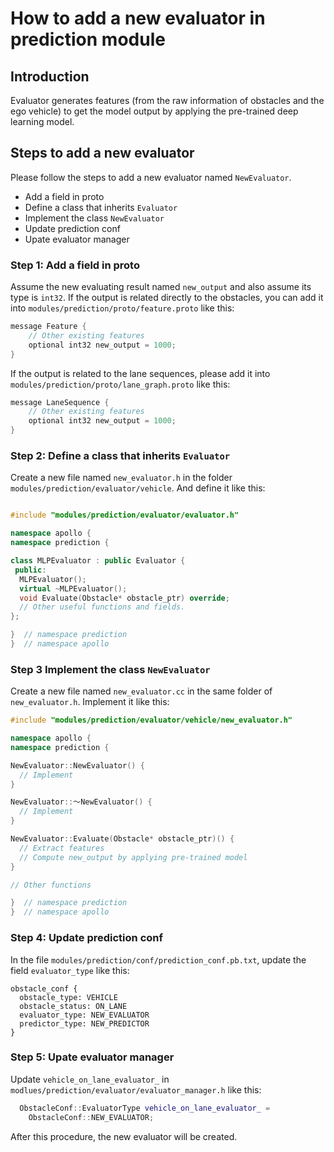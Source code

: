 # How to add a new evaluator in prediction module

## Introduction
Evaluator generates features (from the raw information of obstacles and the ego vehicle) to get the model output by applying the pre-trained deep learning model.

## Steps to add a new evaluator
Please follow the steps to add a new evaluator named `NewEvaluator`.
* Add a field in proto
* Define a class that inherits `Evaluator`
* Implement the class `NewEvaluator`
* Update prediction conf
* Upate evaluator manager

### Step 1: Add a field in proto
Assume the new evaluating result named `new_output` and also assume its type is `int32`. If the output is related directly to the obstacles, you can add it into `modules/prediction/proto/feature.proto` like this:
```cpp
message Feature {
    // Other existing features
    optional int32 new_output = 1000;
}
```
If the output is related to the lane sequences, please add it into `modules/prediction/proto/lane_graph.proto` like this:
```cpp
message LaneSequence {
    // Other existing features
    optional int32 new_output = 1000;
}
```

### Step 2: Define a class that inherits `Evaluator`
Create a new file named `new_evaluator.h` in the folder  `modules/prediction/evaluator/vehicle`. And define it like this:
```cpp

#include "modules/prediction/evaluator/evaluator.h"

namespace apollo {
namespace prediction {

class MLPEvaluator : public Evaluator {
 public:
  MLPEvaluator();
  virtual ~MLPEvaluator();
  void Evaluate(Obstacle* obstacle_ptr) override;
  // Other useful functions and fields.
};

}  // namespace prediction
}  // namespace apollo
```

### Step 3 Implement the class `NewEvaluator`
Create a new file named `new_evaluator.cc` in the same folder of `new_evaluator.h`. Implement it like this:
```cpp
#include "modules/prediction/evaluator/vehicle/new_evaluator.h"

namespace apollo {
namespace prediction {

NewEvaluator::NewEvaluator() {
  // Implement
}

NewEvaluator::～NewEvaluator() {
  // Implement
}

NewEvaluator::Evaluate(Obstacle* obstacle_ptr)() {
  // Extract features
  // Compute new_output by applying pre-trained model
}

// Other functions

}  // namespace prediction
}  // namespace apollo

```
### Step 4: Update prediction conf
In the file `modules/prediction/conf/prediction_conf.pb.txt`, update the field `evaluator_type` like this:
```
obstacle_conf {
  obstacle_type: VEHICLE
  obstacle_status: ON_LANE
  evaluator_type: NEW_EVALUATOR
  predictor_type: NEW_PREDICTOR
}
```

### Step 5: Upate evaluator manager
Update `vehicle_on_lane_evaluator_` in `modlues/prediction/evaluator/evaluator_manager.h` like this:
```cpp
  ObstacleConf::EvaluatorType vehicle_on_lane_evaluator_ =
    ObstacleConf::NEW_EVALUATOR;
```

After this procedure, the new evaluator will be created.
